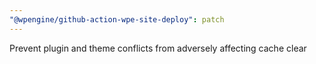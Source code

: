 ```yaml
---
"@wpengine/github-action-wpe-site-deploy": patch
---
```


Prevent plugin and theme conflicts from adversely affecting cache clear
